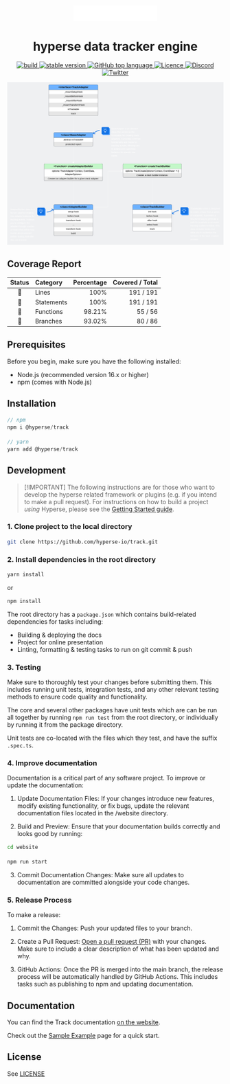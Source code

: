 <div align="center">
<img alt="logo" width="196px" src="https://raw.githubusercontent.com/hyperse-io/track/main/website/static/img/logo-readme.svg?sanitize=true"/>
<h1 align="center">hyperse data tracker engine</h1>
</div>

<p align="center">
  <a aria-label="Build" href="https://github.com/hyperse-io/track/actions?query=workflow%3ACI">
    <img alt="build" src="https://img.shields.io/github/actions/workflow/status/hyperse-io/track/ci-integrity.yml?branch=main&label=ci&logo=github&style=flat-quare&labelColor=000000" />
  </a>
  <a aria-label="stable version" href="https://www.npmjs.com/package/@hyperse/track">
    <img alt="stable version" src="https://img.shields.io/npm/v/%40hyperse%2Ftrack?branch=main&label=version&logo=npm&style=flat-quare&labelColor=000000" />
  </a>
  <a aria-label="Top language" href="https://github.com/hyperse-io/track/search?l=typescript">
    <img alt="GitHub top language" src="https://img.shields.io/github/languages/top/hyperse-io/track?style=flat-square&labelColor=000&color=blue">
  </a>
  <a aria-label="Licence" href="https://github.com/hyperse-io/track/blob/main/LICENSE.md">
    <img alt="Licence" src="https://img.shields.io/github/license/hyperse-io/track?style=flat-quare&labelColor=000000" />
  </a>
  <a aria-label="Discord" href="https://www.hyperse.net/community">
    <img alt="Discord" src="https://img.shields.io/discord/1249658585227460703?label=Discord&color=5865F2" />
  </a>
  <a aria-label="Twitter" href="https://x.com/hyperse_net">
    <img alt="Twitter" src="https://img.shields.io/badge/Twitter-black?logo=x&logoColor=white" />
  </a>
</p>

<img alt="uml" src="https://raw.githubusercontent.com/hyperse-io/track/main/website/static/img/uml.svg"/>

<!-- hyperse-vitest-coverage-reporter-marker-readme -->

## Coverage Report

<table> <thead> <tr> <th align="center">Status</th> <th align="left">Category</th> <th align="right">Percentage</th> <th align="right">Covered / Total</th> </tr> </thead> <tbody> <tr> <td align="center">🔵</td> <td align="left">Lines</td> <td align="right">100%</td> <td align="right">191 / 191</td> </tr> <tr> <td align="center">🔵</td> <td align="left">Statements</td> <td align="right">100%</td> <td align="right">191 / 191</td> </tr> <tr> <td align="center">🔵</td> <td align="left">Functions</td> <td align="right">98.21%</td> <td align="right">55 / 56</td> </tr> <tr> <td align="center">🔵</td> <td align="left">Branches</td> <td align="right">93.02%</td> <td align="right">80 / 86</td> </tr> </tbody> </table>

## Prerequisites

Before you begin, make sure you have the following installed:

* Node.js (recommended version 16.x or higher)
* npm (comes with Node.js)

## Installation

```ts
// npm
npm i @hyperse/track

// yarn
yarn add @hyperse/track
```

## Development

> \[!IMPORTANT]
> The following instructions are for those who want to develop the hyperse related framework or plugins (e.g. if you intend to make a pull request). For instructions on how to build a project *using* Hyperse, please see the [Getting Started guide](https://hyperse-io.github.io/track/docs/community/contributing).

### 1. Clone project to the local directory

```bash
git clone https://github.com/hyperse-io/track.git
```

### 2. Install dependencies in the root directory

```bash
yarn install
```

or

```bash
npm install
```

The root directory has a `package.json` which contains build-related dependencies for tasks including:

* Building & deploying the docs
* Project for online presentation
* Linting, formatting & testing tasks to run on git commit & push

### 3. Testing

Make sure to thoroughly test your changes before submitting them. This includes running unit tests, integration tests, and any other relevant testing methods to ensure code quality and functionality.

The core and several other packages have unit tests which are can be run all together by running `npm run test` from the root directory, or individually by running it from the package directory.

Unit tests are co-located with the files which they test, and have the suffix `.spec.ts`.

### 4. Improve documentation

Documentation is a critical part of any software project. To improve or update the documentation:

1. Update Documentation Files: If your changes introduce new features, modify existing functionality, or fix bugs, update the relevant documentation files located in the /website directory.

2. Build and Preview: Ensure that your documentation builds correctly and looks good by running:

```bash
cd website

npm run start
```

3. Commit Documentation Changes: Make sure all updates to documentation are committed alongside your code changes.

### 5. Release Process

To make a release:

1. Commit the Changes: Push your updated files to your branch.

2. Create a Pull Request: [Open a pull request (PR)](https://github.com/hyperse-io/track/compare) with your changes. Make sure to include a clear description of what has been updated and why.

3. GitHub Actions: Once the PR is merged into the main branch, the release process will be automatically handled by GitHub Actions. This includes tasks such as publishing to npm and updating documentation.

## Documentation

You can find the Track documentation [on the website](https://hyperse-io.github.io/track/).

Check out the [Sample Example](https://hyperse-io.github.io/track/docs/intro/sample-example) page for a quick start.

## License

See [LICENSE](https://github.com/hyperse-io/track/blob/main/LICENSE.md)
